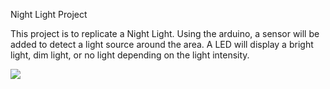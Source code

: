 
Night Light Project

This project is to replicate a Night Light. 
Using the arduino, a sensor will be added to detect a light source around the area. 
A LED will display a bright light, dim light, or no light depending on the light intensity.

![](https://i.imgur.com/8lmOuTs.jpg )
